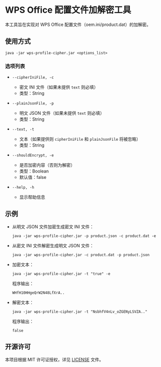 ﻿# WPS Office 配置文件加解密工具

本工具旨在实现对 WPS Office 配置文件（oem.ini/product.dat）的加解密。

## 使用方式

```text
java -jar wps-profile-cipher.jar <options_list>
```

### 选项列表

- `--cipherIniFile, -c`
    - 密文 INI 文件（如果未提供 `text` 则必填）
    - 类型：String

- `--plainJsonFile, -p`
    - 明文 JSON 文件（如果未提供 `text` 则必填）
    - 类型：String

- `--text, -t`
    - 文本（如果提供则 `cipherIniFile` 和 `plainJsonFile` 将被忽略）
    - 类型：String

- `--shouldEncrypt, -e`
    - 是否加密内容（否则为解密）
    - 类型：Boolean
    - 默认值：false

- `--help, -h`
    - 显示帮助信息

## 示例

- 从明文 JSON 文件加密生成密文 INI 文件：
  ```shell
  java -jar wps-profile-cipher.jar -p product.json -c product.dat -e
  ```

- 从密文 INI 文件解密生成明文 JSON 文件：
  ```shell
  java -jar wps-profile-cipher.jar -c product.dat -p product.json
  ```

- 加密文本：
  ```shell
  java -jar wps-profile-cipher.jar -t "true" -e
  ```

  程序输出：
  ```text
  WHfH10HHgeQrW2N48LfXrA..
  ```

- 解密文本：
  ```shell
  java -jar wps-profile-cipher.jar -t "NsbhfV4nLv_oZGENyLSVZA.."
  ```
  
  程序输出：
  ```text
  false
  ```

## 开源许可

本项目根据 MIT 许可证授权，详见 [LICENSE](LICENSE.md) 文件。
